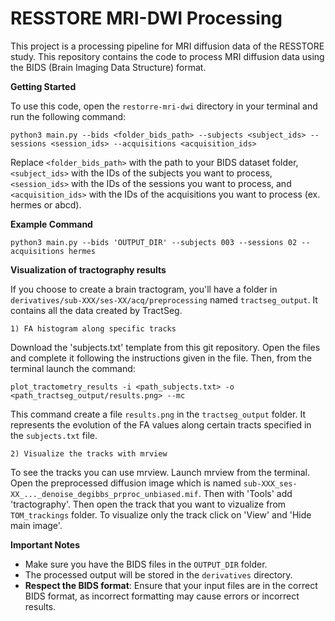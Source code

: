 # RESSTORE MRI-DWI Processing

This project is a processing pipeline for MRI diffusion data of the RESSTORE study. This repository contains the code to process MRI diffusion data using the BIDS (Brain Imaging Data Structure) format.

**Getting Started**

To use this code, open the `restorre-mri-dwi` directory in your terminal and run the following command:
```
python3 main.py --bids <folder_bids_path> --subjects <subject_ids> --sessions <session_ids> --acquisitions <acquisition_ids>
```
Replace `<folder_bids_path>` with the path to your BIDS dataset folder, `<subject_ids>` with the IDs of the subjects you want to process, `<session_ids>` with the IDs of the sessions you want to process, and `<acquisition_ids>` with the IDs of the acquisitions you want to process (ex. hermes or abcd).

**Example Command**
```
python3 main.py --bids 'OUTPUT_DIR' --subjects 003 --sessions 02 --acquisitions hermes
```
**Visualization of tractography results**

If you choose to create a brain tractogram, you'll have a folder in `derivatives/sub-XXX/ses-XX/acq/preprocessing` named `tractseg_output`. It contains all the data created by TractSeg.

	1) FA histogram along specific tracks
	
Download the 'subjects.txt' template from this git repository. Open the files and complete it following the instructions given in the file. Then, from the terminal launch the command:
```
plot_tractometry_results -i <path_subjects.txt> -o <path_tractseg_output/results.png> --mc
```
This command create a file `results.png` in the `tractseg_output` folder. It represents the evolution of the FA values along certain tracts specified in the `subjects.txt` file.

	2) Visualize the tracks with mrview

To see the tracks you can use mrview. Launch mrview from the terminal. Open the preprocessed diffusion image which is named `sub-XXX_ses-XX_..._denoise_degibbs_prproc_unbiased.mif`. Then with 'Tools' add 'tractography'. Then open the track that you want to vizualize from `TOM_trackings` folder. To visualize only the track click on 'View' and 'Hide main image'.  


**Important Notes**

* Make sure you have the BIDS files in the `OUTPUT_DIR` folder.
* The processed output will be stored in the `derivatives` directory.
* **Respect the BIDS format**: Ensure that your input files are in the correct BIDS format, as incorrect formatting may cause errors or incorrect results.

